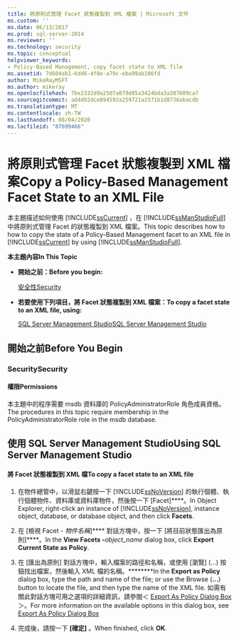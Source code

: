 ```yaml
---
title: 將原則式管理 Facet 狀態複製到 XML 檔案 | Microsoft 文件
ms.custom: ''
ms.date: 06/13/2017
ms.prod: sql-server-2014
ms.reviewer: ''
ms.technology: security
ms.topic: conceptual
helpviewer_keywords:
- Policy-Based Management, copy facet state to XML file
ms.assetid: 7d604ab1-6dd6-4f8e-a79c-eba99ab106fd
author: MikeRayMSFT
ms.author: mikeray
ms.openlocfilehash: 7be2332d9a2507a079d85a3424bda3a387609ca7
ms.sourcegitcommit: ad4d92dce894592a259721a1571b1d8736abacdb
ms.translationtype: MT
ms.contentlocale: zh-TW
ms.lasthandoff: 08/04/2020
ms.locfileid: "87699466"
---
```

# <a name="copy-a-policy-based-management-facet-state-to-an-xml-file"></a><span data-ttu-id="bb135-102">將原則式管理 Facet 狀態複製到 XML 檔案</span><span class="sxs-lookup"><span data-stu-id="bb135-102">Copy a Policy-Based Management Facet State to an XML File</span></span>
  <span data-ttu-id="bb135-103">本主題描述如何使用 [!INCLUDE[ssCurrent](../../includes/sscurrent-md.md)] ，在 [!INCLUDE[ssManStudioFull](../../includes/ssmanstudiofull-md.md)]中將原則式管理 Facet 的狀態複製到 XML 檔案。</span><span class="sxs-lookup"><span data-stu-id="bb135-103">This topic describes how to how to copy the state of a Policy-Based Management facet to an XML file in [!INCLUDE[ssCurrent](../../includes/sscurrent-md.md)] by using [!INCLUDE[ssManStudioFull](../../includes/ssmanstudiofull-md.md)].</span></span>  
  
 <span data-ttu-id="bb135-104">**本主題內容**</span><span class="sxs-lookup"><span data-stu-id="bb135-104">**In This Topic**</span></span>  
  
-   <span data-ttu-id="bb135-105">**開始之前：**</span><span class="sxs-lookup"><span data-stu-id="bb135-105">**Before you begin:**</span></span>  
  
     [<span data-ttu-id="bb135-106">安全性</span><span class="sxs-lookup"><span data-stu-id="bb135-106">Security</span></span>](#Security)  
  
-   <span data-ttu-id="bb135-107">**若要使用下列項目，將 Facet 狀態複製到 XML 檔案：**</span><span class="sxs-lookup"><span data-stu-id="bb135-107">**To copy a facet state to an XML file, using:**</span></span>  
  
     [<span data-ttu-id="bb135-108">SQL Server Management Studio</span><span class="sxs-lookup"><span data-stu-id="bb135-108">SQL Server Management Studio</span></span>](#SSMSProcedure)  
  
##  <a name="before-you-begin"></a><a name="BeforeYouBegin"></a> <span data-ttu-id="bb135-109">開始之前</span><span class="sxs-lookup"><span data-stu-id="bb135-109">Before You Begin</span></span>  
  
###  <a name="security"></a><a name="Security"></a> <span data-ttu-id="bb135-110">Security</span><span class="sxs-lookup"><span data-stu-id="bb135-110">Security</span></span>  
  
####  <a name="permissions"></a><a name="Permissions"></a> <span data-ttu-id="bb135-111">權限</span><span class="sxs-lookup"><span data-stu-id="bb135-111">Permissions</span></span>  
 <span data-ttu-id="bb135-112">本主題中的程序需要 msdb 資料庫的 PolicyAdministratorRole 角色成員資格。</span><span class="sxs-lookup"><span data-stu-id="bb135-112">The procedures in this topic require membership in the PolicyAdministratorRole role in the msdb database.</span></span>  
  
##  <a name="using-sql-server-management-studio"></a><a name="SSMSProcedure"></a> <span data-ttu-id="bb135-113">使用 SQL Server Management Studio</span><span class="sxs-lookup"><span data-stu-id="bb135-113">Using SQL Server Management Studio</span></span>  
  
#### <a name="to-copy-a-facet-state-to-an-xml-file"></a><span data-ttu-id="bb135-114">將 Facet 狀態複製到 XML 檔</span><span class="sxs-lookup"><span data-stu-id="bb135-114">To copy a facet state to an XML file</span></span>  
  
1.  <span data-ttu-id="bb135-115">在物件總管中，以滑鼠右鍵按一下 [!INCLUDE[ssNoVersion](../../includes/ssnoversion-md.md)] 的執行個體、執行個體物件、資料庫或資料庫物件，然後按一下 [Facet]\*\*\*\*。</span><span class="sxs-lookup"><span data-stu-id="bb135-115">In Object Explorer, right-click an instance of [!INCLUDE[ssNoVersion](../../includes/ssnoversion-md.md)], instance object, database, or database object, and then click **Facets**.</span></span>  
  
2.  <span data-ttu-id="bb135-116">在 [檢視 Facet - _物件名稱_]\*\*\*\* 對話方塊中，按一下 [將目前狀態匯出為原則]\*\*\*\*。</span><span class="sxs-lookup"><span data-stu-id="bb135-116">In the **View Facets -**_object_name_ dialog box, click **Export Current State as Policy**.</span></span>  
  
3.  <span data-ttu-id="bb135-117">在 [匯出為原則] 對話方塊中，輸入檔案的路徑和名稱，或使用 [瀏覽] \(...) 按鈕找出檔案，然後輸入 XML 檔的名稱。\*\*\*\*\*\*\*\*</span><span class="sxs-lookup"><span data-stu-id="bb135-117">In the **Export as Policy** dialog box, type the path and name of the file; or use the Browse (**...**) button to locate the file, and then type the name of the XML file.</span></span> <span data-ttu-id="bb135-118">如需有關此對話方塊可用之選項的詳細資訊，請參閱＜ [Export As Policy Dialog Box](export-as-policy-dialog-box.md)＞。</span><span class="sxs-lookup"><span data-stu-id="bb135-118">For more information on the available options in this dialog box, see [Export As Policy Dialog Box](export-as-policy-dialog-box.md)</span></span>  
  
4.  <span data-ttu-id="bb135-119">完成後，請按一下 **[確定]** 。</span><span class="sxs-lookup"><span data-stu-id="bb135-119">When finished, click **OK**.</span></span>  
  
  
